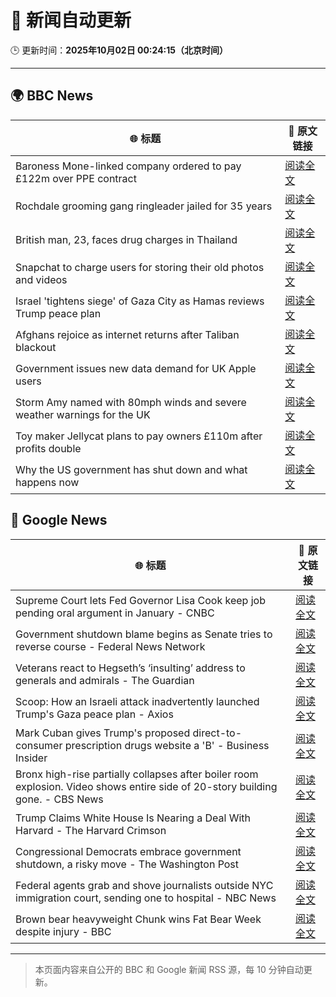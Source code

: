 # 🧠 新闻自动更新

🕒 更新时间：**2025年10月02日 00:24:15（北京时间）**

---

## 🌍 BBC News

| 🌐 标题 | 🔗 原文链接 |
|--------|-------------|
| Baroness Mone-linked company ordered to pay £122m over PPE contract | [阅读全文](https://www.bbc.com/news/articles/c1792rk7ynko?at_medium=RSS&at_campaign=rss) |
| Rochdale grooming gang ringleader jailed for 35 years | [阅读全文](https://www.bbc.com/news/articles/c36k2595k69o?at_medium=RSS&at_campaign=rss) |
| British man, 23, faces drug charges in Thailand | [阅读全文](https://www.bbc.com/news/articles/czdj2vdrpv1o?at_medium=RSS&at_campaign=rss) |
| Snapchat to charge users for storing their old photos and videos | [阅读全文](https://www.bbc.com/news/articles/cz69238p5p8o?at_medium=RSS&at_campaign=rss) |
| Israel 'tightens siege' of Gaza City as Hamas reviews Trump peace plan | [阅读全文](https://www.bbc.com/news/articles/cvgnznkjrx6o?at_medium=RSS&at_campaign=rss) |
| Afghans rejoice as internet returns after Taliban blackout | [阅读全文](https://www.bbc.com/news/articles/c0jq2q5jnw3o?at_medium=RSS&at_campaign=rss) |
| Government issues new data demand for UK Apple users | [阅读全文](https://www.bbc.com/news/articles/c740r0m4mzjo?at_medium=RSS&at_campaign=rss) |
| Storm Amy named with 80mph winds and severe weather warnings for the UK | [阅读全文](https://www.bbc.com/weather/articles/cy042drenj8o?at_medium=RSS&at_campaign=rss) |
| Toy maker Jellycat plans to pay owners £110m after profits double | [阅读全文](https://www.bbc.com/news/articles/c98dr6yj8dlo?at_medium=RSS&at_campaign=rss) |
| Why the US government has shut down and what happens now | [阅读全文](https://www.bbc.com/news/articles/crrj1znp0pyo?at_medium=RSS&at_campaign=rss) |

## 📰 Google News

| 🌐 标题 | 🔗 原文链接 |
|--------|-------------|
| Supreme Court lets Fed Governor Lisa Cook keep job pending oral argument in January - CNBC | [阅读全文](https://news.google.com/rss/articles/CBMiekFVX3lxTE00UjBFTWZlbjZDaTN1dWxqRmRJdjN3YmdodXNzU001cmI5S09YaHRIUGZ4Z0E2aFU0Q1I5cl9rNWdWMjFEbDFYR1RLMHhKTFFVRVdraWI5bjBva0NNaFIwRS1zRHdSRHhQUTR2YVVud3dIbzJIWkVLV29R0gF_QVVfeXFMTUN5LVZGR1pNQzBwalZlbnVOU1NGM3lVMFZJVTRJeEdnMXo1YnVIc1NVSUZUVVFMYkp5MTAwM2RHXzk1QVQ5RFZpb3VWbDBUWTJYQVRuUWtUZ25qdWhGb2pka0s1YmtQbFFULUpuNERHMTBGLTJJUFQ1MFVrbHlvVQ?oc=5) |
| Government shutdown blame begins as Senate tries to reverse course - Federal News Network | [阅读全文](https://news.google.com/rss/articles/CBMixwFBVV95cUxPXzF1MVFsWVoyMW5WME5BbmVUYnJVRjVoUG5Rb2hhamhIN2M2Mk1xS0t4bUI5MlY0UGRrN0FRdDg2U3dYY1RUMGh0TE1WTGROX0tzM2IzWkIteFpnNW1WQmpjWlhTZWhhNmc4OEM4ZF8xbWxhNXhXN0w0S0FqWW5LTmoySl9NMmFLdmJUQlgxcFUyZ09OdjA2cjhEOEQ1bGYxOHZkXzRyaHhvLXZQZ2lKVWkyeF9wUU9mclpiQTJqUUtNOGRMSWtn?oc=5) |
| Veterans react to Hegseth’s ‘insulting’ address to generals and admirals - The Guardian | [阅读全文](https://news.google.com/rss/articles/CBMilgFBVV95cUxOYzhkQnBfS3dmblNzRDVIeG9Sa0lwNHIweFFmTFphWTBPWDQzYWZfbWp2V1J0alRJaDlRei13MTUxd3ctVXFxRmpMVW9URnBCd3FRLXdwenpQQ1hycW1hRWhTQW9CLWhGUXVReEtUREpPWW1nYmp6RHV5VGJTdlVxcVhMSV9kRDlXdC1ZbkNNdmNrdGl6S1E?oc=5) |
| Scoop: How an Israeli attack inadvertently launched Trump's Gaza peace plan - Axios | [阅读全文](https://news.google.com/rss/articles/CBMiqgFBVV95cUxORDRBSUNNdldpbjNWVUt2UkN6TjM1cTh1QnkyZGQ2T3ZmbTVxV1BpS1VHWmlNWVhaU1Z4N3RkNVh3MWNpM1c5d25VaW5NbXZuT0tOMzEwbFJrXzZFWEZ1d3ZOcDEyUVUzcFdla0NEWVBkRmlzLUlPc1lvRFhNbEdMYXoyZlpuUXgyVHpyeTU3Z09FbDhYV3dGWGtWd1pzZjl4OEhJdmVMQjhqdw?oc=5) |
| Mark Cuban gives Trump's proposed direct-to-consumer prescription drugs website a 'B' - Business Insider | [阅读全文](https://news.google.com/rss/articles/CBMipwFBVV95cUxOWXJ1cjhRUkZYNFhqa1l6NGJiNGF3cUhzN1dmZW42NzFCSmlVMHI3R1FWVXl2R0FOeEN1QkVHcEROUDUtY1NnN3k4SnEzT3pGclk1aUVpb2tLUEplMnRMUjRSSDdCeHh1N3RVZG51OGhlN1poQTVOdkFBRGxkSkpOajhSZU1WTjFmSkJJX09mYlpoQllVOG9ManFIbmJ3R1ZWdG9qdlJ0VQ?oc=5) |
| Bronx high-rise partially collapses after boiler room explosion. Video shows entire side of 20-story building gone. - CBS News | [阅读全文](https://news.google.com/rss/articles/CBMigAFBVV95cUxNUm92NC03THA0X0hpQzM2MVlmS1ZuV0dzclBFbFpONk1pRGtJVlI1Q0l0MUFsdjNFTGE4YU15Ry1wX2R2LWN5ZmdJUktyaFNKZjNIQnlWUG5HRmpRVVJVY3VMS0Npc3owc0hTS1RBelFfZmt4bmtWRDZRUDgtREw3Yg?oc=5) |
| Trump Claims White House Is Nearing a Deal With Harvard - The Harvard Crimson | [阅读全文](https://news.google.com/rss/articles/CBMieEFVX3lxTE5WT0hQMFZRWERQZGRnc0M2dGN1Ynhyc1VtX3JZTEM4aFpScko4Yk93Z25xRnZYcjZ2RUY1dnRCZTl4VW1YUzY4b1J0STd4NUxnd0NRT3c0R3JMWjhpRWtfVW9Ub1lLamUwT2dGeFJXUDN5aHBoenJCdQ?oc=5) |
| Congressional Democrats embrace government shutdown, a risky move - The Washington Post | [阅读全文](https://news.google.com/rss/articles/CBMinAFBVV95cUxPWFpiNGp5RmNzYk84aDZheWVrdnJ2R1IzSFVGeDZJZ3pHdG51NEl6SndhcUJqNFFZWHJTTHZBOUFpSk9PVDlaVFFZN1JESTFrZmJWTTJXdTU2ZXdUYmtqVWxOSnRQY2l6LXItUUFvNDVZbDdIOEpZVF9nZE00VmFVdkVJSWhtUlVHNGw5b0k3Y29VYWFZTmN6VzlaUE4?oc=5) |
| Federal agents grab and shove journalists outside NYC immigration court, sending one to hospital - NBC News | [阅读全文](https://news.google.com/rss/articles/CBMiugFBVV95cUxQTnlGRTZyVU1kNVJPY3B0U1p3Q0gzSFFlUmJMYVVub3lUVzRZME5zZ0pVVTUxUDdTaHVvb1lQTGVZeFdvelZrZm1rcV9UTFJBeFh2RkZybG9odlpxYzBLTm5EVVV3QTAxWTQ0bWREbDR4ZThyeHNrVngtOXZMNzY5TDVNWHZScTNMbjJmMWpSX21sZHdnSmRQUnZXVVBWaFBtbDVPeThybS00ZjBRUW1fOG5YeVB0QVRwWmfSAVZBVV95cUxNZmJoZFhVYjRtVlhnRlhsbnBOdk84OFZfNmdGVWFUUUFwRHk5cl9wTy03blhlNHlXSDE1Ty1WY2cxcm9nbUlPdUsxM3ItVTVyb3lTS3VHdw?oc=5) |
| Brown bear heavyweight Chunk wins Fat Bear Week despite injury - BBC | [阅读全文](https://news.google.com/rss/articles/CBMiWkFVX3lxTFBuZVBJdkhvcUNKSzdKblQxNnlvdkhrWGg2RHQyOUhEZHVwa2txZjNKQnhYUzJPOXRPVFhSX0tHSExzRC1ZTHFoUVAyc2dJZ1ZJU2Z0LTZma0VKQdIBX0FVX3lxTE5kcUNPRXVZRzRnRnR1MHNGMWdfaU5CZTdVN0FDakM0b3FNb0RNcUpDLTJfYmtPUjQ2N1hEMUhndVFNd0UtbVVKUnFqeG1mVkdVblN4ZWlTSFo4RjlNQ2RJ?oc=5) |

---
> 本页面内容来自公开的 BBC 和 Google 新闻 RSS 源，每 10 分钟自动更新。